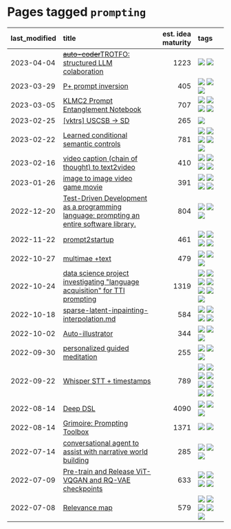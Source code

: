 # Pages tagged `prompting`

|last_modified|title|est. idea maturity|tags
|:---|:---|---:|:---|
|2023-04-04|[~~auto-coder~~TROTFO: structured LLM colaboration](../auto-coder.md)|1223|[![](https://img.shields.io/badge/tag-prompting-4bcfd8)](../tags/prompting.md) [![](https://img.shields.io/badge/tag-tooling-eac1b9)](../tags/tooling.md)|
|2023-03-29|[P+ prompt inversion](../p_plus_inversion.md)|405|[![](https://img.shields.io/badge/tag-prompting-4bcfd8)](../tags/prompting.md) [![](https://img.shields.io/badge/tag-tooling-eac1b9)](../tags/tooling.md) [![](https://img.shields.io/badge/tag-wip-dc62b7)](../tags/wip.md)|
|2023-03-05|[KLMC2 Prompt Entanglement Notebook](../klmc2-prompt-entanglement.md)|707|[![](https://img.shields.io/badge/tag-meta-ff6770)](../tags/meta.md) [![](https://img.shields.io/badge/tag-prompting-4bcfd8)](../tags/prompting.md) [![](https://img.shields.io/badge/tag-tooling-eac1b9)](../tags/tooling.md) [![](https://img.shields.io/badge/tag-wip-dc62b7)](../tags/wip.md)|
|2023-02-25|[[vktrs] USCSB -> SD](../vktrs_uscsb_sd.md)|265|[![](https://img.shields.io/badge/tag-prompting-4bcfd8)](../tags/prompting.md)|
|2023-02-22|[Learned conditional semantic controls](../learned-conditional-semantic-controls.md)|781|[![](https://img.shields.io/badge/tag-animation-32c994)](../tags/animation.md) [![](https://img.shields.io/badge/tag-colab-4d35f9)](../tags/colab.md) [![](https://img.shields.io/badge/tag-experimental-3a20e)](../tags/experimental.md) [![](https://img.shields.io/badge/tag-prompting-4bcfd8)](../tags/prompting.md) [![](https://img.shields.io/badge/tag-tooling-eac1b9)](../tags/tooling.md)|
|2023-02-16|[video caption (chain of thought) to text2video](../video_caption_transfer.md)|410|[![](https://img.shields.io/badge/tag-animation-32c994)](../tags/animation.md) [![](https://img.shields.io/badge/tag-experimental-3a20e)](../tags/experimental.md) [![](https://img.shields.io/badge/tag-prompting-4bcfd8)](../tags/prompting.md) [![](https://img.shields.io/badge/tag-tooling-eac1b9)](../tags/tooling.md)|
|2023-01-26|[image to image video game movie](../img2img_video_game_movie.md)|391|[![](https://img.shields.io/badge/tag-animation-32c994)](../tags/animation.md) [![](https://img.shields.io/badge/tag-prompting-4bcfd8)](../tags/prompting.md) [![](https://img.shields.io/badge/tag-tooling-eac1b9)](../tags/tooling.md) [![](https://img.shields.io/badge/tag-wip-dc62b7)](../tags/wip.md)|
|2022-12-20|[Test-Driven Development as a programming language: prompting an entire software library.](../tdd_is_2_op.md)|804|[![](https://img.shields.io/badge/tag-experimental-3a20e)](../tags/experimental.md) [![](https://img.shields.io/badge/tag-prompting-4bcfd8)](../tags/prompting.md) [![](https://img.shields.io/badge/tag-tooling-eac1b9)](../tags/tooling.md)|
|2022-11-22|[prompt2startup](../prompt2startup.md)|461|[![](https://img.shields.io/badge/tag-animation-32c994)](../tags/animation.md) [![](https://img.shields.io/badge/tag-experimental-3a20e)](../tags/experimental.md) [![](https://img.shields.io/badge/tag-prompting-4bcfd8)](../tags/prompting.md) [![](https://img.shields.io/badge/tag-tooling-eac1b9)](../tags/tooling.md)|
|2022-10-27|[multimae +text](../multimae_w_text.md)|479|[![](https://img.shields.io/badge/tag-experimental-3a20e)](../tags/experimental.md) [![](https://img.shields.io/badge/tag-prompting-4bcfd8)](../tags/prompting.md) [![](https://img.shields.io/badge/tag-text-36f98)](../tags/text.md)|
|2022-10-24|[data science project investigating "language acquisition" for TTI prompting](../tti_language_aqcuisition.md)|1319|[![](https://img.shields.io/badge/tag-alignment-834fc2)](../tags/alignment.md) [![](https://img.shields.io/badge/tag-dataset-d82abc)](../tags/dataset.md) [![](https://img.shields.io/badge/tag-experimental-3a20e)](../tags/experimental.md) [![](https://img.shields.io/badge/tag-prompting-4bcfd8)](../tags/prompting.md) [![](https://img.shields.io/badge/tag-publication-708555)](../tags/publication.md) [![](https://img.shields.io/badge/tag-publicgood-96f021)](../tags/publicgood.md) [![](https://img.shields.io/badge/tag-stability-fda5ff)](../tags/stability.md)|
|2022-10-18|[sparse-latent-inpainting-interpolation.md](../sparse-latent-inpainting-interpolation.md)|584|[![](https://img.shields.io/badge/tag-animation-32c994)](../tags/animation.md) [![](https://img.shields.io/badge/tag-prompting-4bcfd8)](../tags/prompting.md) [![](https://img.shields.io/badge/tag-tooling-eac1b9)](../tags/tooling.md) [![](https://img.shields.io/badge/tag-wip-dc62b7)](../tags/wip.md)|
|2022-10-02|[Auto-illustrator](../auto-illustrator.md)|344|[![](https://img.shields.io/badge/tag-completed-e7673c)](../tags/completed.md) [![](https://img.shields.io/badge/tag-prompting-4bcfd8)](../tags/prompting.md) [![](https://img.shields.io/badge/tag-tooling-eac1b9)](../tags/tooling.md)|
|2022-09-30|[personalized guided meditation](../personalized-guided-meditation.md)|255|[![](https://img.shields.io/badge/tag-dataset-d82abc)](../tags/dataset.md) [![](https://img.shields.io/badge/tag-experimental-3a20e)](../tags/experimental.md) [![](https://img.shields.io/badge/tag-prompting-4bcfd8)](../tags/prompting.md)|
|2022-09-22|[Whisper STT + timestamps](../whisper-stt-plus-timestamps.md)|789|[![](https://img.shields.io/badge/tag-colab-4d35f9)](../tags/colab.md) [![](https://img.shields.io/badge/tag-dataset-d82abc)](../tags/dataset.md) [![](https://img.shields.io/badge/tag-experimental-3a20e)](../tags/experimental.md) [![](https://img.shields.io/badge/tag-meta-ff6770)](../tags/meta.md) [![](https://img.shields.io/badge/tag-prompting-4bcfd8)](../tags/prompting.md) [![](https://img.shields.io/badge/tag-publicgood-96f021)](../tags/publicgood.md) [![](https://img.shields.io/badge/tag-stability-fda5ff)](../tags/stability.md) [![](https://img.shields.io/badge/tag-tooling-eac1b9)](../tags/tooling.md)|
|2022-08-14|[Deep DSL](../multistage-unsupervised-deep-DSL-learning-from-prompts-data.md)|4090|[![](https://img.shields.io/badge/tag-experimental-3a20e)](../tags/experimental.md) [![](https://img.shields.io/badge/tag-prompting-4bcfd8)](../tags/prompting.md) [![](https://img.shields.io/badge/tag-tooling-eac1b9)](../tags/tooling.md)|
|2022-08-14|[Grimoire: Prompting Toolbox](../grimoire.md)|1371|[![](https://img.shields.io/badge/tag-prompting-4bcfd8)](../tags/prompting.md) [![](https://img.shields.io/badge/tag-tooling-eac1b9)](../tags/tooling.md)|
|2022-07-14|[conversational agent to assist with narrative world building](../world-building-agent.md)|285|[![](https://img.shields.io/badge/tag-dataset-d82abc)](../tags/dataset.md) [![](https://img.shields.io/badge/tag-experimental-3a20e)](../tags/experimental.md) [![](https://img.shields.io/badge/tag-prompting-4bcfd8)](../tags/prompting.md)|
|2022-07-09|[Pre-train and Release ViT-VQGAN and RQ-VAE checkpoints](../pretrained_vit-vqgan_checkpoints.md)|633|[![](https://img.shields.io/badge/tag-completed-e7673c)](../tags/completed.md) [![](https://img.shields.io/badge/tag-dataset-d82abc)](../tags/dataset.md) [![](https://img.shields.io/badge/tag-prompting-4bcfd8)](../tags/prompting.md) [![](https://img.shields.io/badge/tag-tooling-eac1b9)](../tags/tooling.md)|
|2022-07-08|[Relevance map](../Relevance_map.md)|579|[![](https://img.shields.io/badge/tag-meta-ff6770)](../tags/meta.md) [![](https://img.shields.io/badge/tag-prompting-4bcfd8)](../tags/prompting.md) [![](https://img.shields.io/badge/tag-publication-708555)](../tags/publication.md) [![](https://img.shields.io/badge/tag-stability-fda5ff)](../tags/stability.md) [![](https://img.shields.io/badge/tag-tooling-eac1b9)](../tags/tooling.md)|